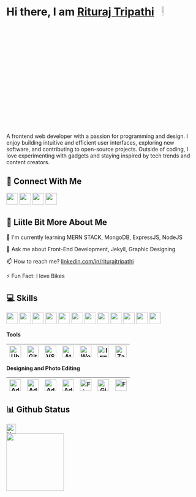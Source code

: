 # Hi there, I am [Rituraj Tripathi](https://harsh98trivedi.github.io/)&nbsp;&nbsp;&nbsp;<img width="8%" src="https://i.imgur.com/u2WLlB8.gif" />

A frontend web developer with a passion for programming and design. I enjoy building intuitive and efficient user interfaces, exploring new software, and contributing to open-source projects. Outside of coding, I love experimenting with gadgets and staying inspired by tech trends and content creators.

## 👥 Connect With Me
<a href="https://www.facebook.com/rituraj.tripathi.10/"><img src="https://img.shields.io/badge/Facebook-%231877F2.svg?style=for-the-badge&logo=Facebook&logoColor=white" style="margin-bottom: 5px;" height="30px" target="_blank"></a>
<a href="https://twitter.com/Rituraj9738"><img src="https://img.shields.io/badge/Twitter-%231DA1F2.svg?style=for-the-badge&logo=Twitter&logoColor=white" style="margin-bottom: 5px;" height="30px" target="_blank"></a>
<a href="https://www.instagram.com/riturajtripathi139/"><img src="https://img.shields.io/badge/Instagram-%23E4405F.svg?style=for-the-badge&logo=Instagram&logoColor=white" style="margin-bottom: 5px;" height="30px" target="_blank"></a>
<a href="https://www.linkedin.com/in/riturajtripathi"><img src="https://img.shields.io/badge/linkedin-%230077B5.svg?style=for-the-badge&logo=linkedin&logoColor=white" style="margin-bottom: 5px;" height="30px" target="_blank"></a>
<br/>


## 💫 Liitle Bit More About Me
<p>🌱 I'm currently learning MERN STACK, MongoDB, ExpressJS, NodeJS</p>
<p>💬 Ask me about Front-End Development, Jekyll, Graphic Designing</p>
<p>📫 How to reach me? <a href="https://www.linkedin.com/in/riturajtripathi">linkedin.com/in/riturajtripathi</a></p>
<!-- <p>All of my projects are available at <a href="https://riturajtripathi.github.io/project"></a>https://riturajtripathi.github.io/project</p> -->
<p>⚡ Fun Fact: I love Bikes</p>

## 💻 Skills
<p>
<img src="https://img.shields.io/badge/html5-%23E34F26.svg?style=for-the-badge&logo=html5&logoColor=white" style="margin-bottom: 5px;" height="30px">
<img src="https://img.shields.io/badge/css3-%231572B6.svg?style=for-the-badge&logo=css3&logoColor=white" style="margin-bottom: 5px;" height="30px">
<img src="https://img.shields.io/badge/bootstrap-%23563D7C.svg?style=for-the-badge&logo=bootstrap&logoColor=white" style="margin-bottom: 5px;" height="30px">
<img src="https://img.shields.io/badge/tailwindcss-%2338B2AC.svg?style=for-the-badge&logo=tailwind-css&logoColor=white" style="margin-bottom: 5px;" height="30px">
<img src="https://img.shields.io/badge/javascript-%23323330.svg?style=for-the-badge&logo=javascript&logoColor=%23F7DF1E" style="margin-bottom: 5px;" height="30px">
<img src="https://img.shields.io/badge/react-%2320232a.svg?style=for-the-badge&logo=react&logoColor=%2361DAFB" style="margin-bottom: 5px;" height="30px">
<img src="https://img.shields.io/badge/node.js-6DA55F?style=for-the-badge&logo=node.js&logoColor=white" style="margin-bottom: 5px;" height="30px">
<img src="https://img.shields.io/badge/express.js-%23404d59.svg?style=for-the-badge&logo=express&logoColor=%2361DAFB" style="margin-bottom: 5px;" height="30px">
<img src="https://img.shields.io/badge/c-%2300599C.svg?style=for-the-badge&logo=c&logoColor=white" style="margin-bottom: 5px;" height="30px">
<img src="https://img.shields.io/badge/git-%23F05033.svg?style=for-the-badge&logo=git&logoColor=white" style="margin-bottom: 5px;" height="30px">
<img src="https://img.shields.io/badge/-Arduino-00979D?style=for-the-badge&logo=Arduino&logoColor=white" style="margin-bottom: 5px;" height="30px">
<img src="https://img.shields.io/badge/Linux-FCC624?style=for-the-badge&logo=linux&logoColor=black" style="margin-bottom: 5px;" height="30px">
</p>




 **Tools**
 
<img alt="Ubuntu" width="30px" src="https://raw.githubusercontent.com/harsh98trivedi/harsh98trivedi/master/icons/Ubuntu.svg"/>|<img alt="Git" width="30px" src="https://raw.githubusercontent.com/harsh98trivedi/harsh98trivedi/master/icons/Git.svg"/>|<img alt="VSCode" width="30px" src="https://raw.githubusercontent.com/harsh98trivedi/harsh98trivedi/master/icons/VSCode.svg"/>|<img alt="Atom" width="30px" src="https://raw.githubusercontent.com/harsh98trivedi/harsh98trivedi/master/icons/Atom.svg"/>|<img alt="WordPress" width="30px" src="https://raw.githubusercontent.com/harsh98trivedi/harsh98trivedi/master/icons/WP.svg"/>|<img alt="IFTTT" width="30px" src="https://www.vectorlogo.zone/logos/ifttt/ifttt-ar21.svg"/>|<img alt="Zapier" width="30px" src="https://www.vectorlogo.zone/logos/zapier/zapier-icon.svg"/>
 |--|--|--|--|--|--|--|
 
 **Designing and Photo Editing**
 
<img alt="Adobe Photoshop" width="30px" src="https://raw.githubusercontent.com/harsh98trivedi/harsh98trivedi/master/icons/PS.svg"/>|<img alt="Adobe Lightroom" width="30px" src="https://raw.githubusercontent.com/harsh98trivedi/harsh98trivedi/master/icons/LR.svg"/>|<img alt="Adobe Illustrator" width="30px" src="https://raw.githubusercontent.com/harsh98trivedi/harsh98trivedi/master/icons/AI.svg"/>|<img alt="Adobe XD" width="30px" src="https://raw.githubusercontent.com/harsh98trivedi/harsh98trivedi/master/icons/XD.svg"/>|<img alt="Figma" width="30px" src="https://raw.githubusercontent.com/harsh98trivedi/harsh98trivedi/master/icons/Figma.svg"/>|<img alt="Gimp" width="30px" src="https://raw.githubusercontent.com/harsh98trivedi/harsh98trivedi/master/icons/Gimp.svg"/>|<img alt="Framer" width="30px" src="https://www.vectorlogo.zone/logos/framer/framer-icon.svg"/>
 |--|--|--|--|--|--|--|



## 📊 Github Status
<img height="25px" src="https://profile-counter.glitch.me/riturajtripathi139/count.svg" alt="Harsh Trivedi"/><br>
<img height="150px" src="https://github-readme-streak-stats.herokuapp.com?user=riturajtripathi139&theme=chartreuse-dark&border_radius=5)](https://git.io/streak-stats"/>
